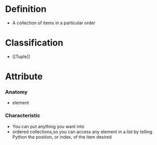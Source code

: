 # Definition
- A collection of items in a particular order
# Classification
- [[Tuple]]
# Attribute
### Anatomy
- element
### Characteristic
- You can put anything you want into
- ordered collections,so you can access any element in a list by telling Python the position, or index, of the item desired